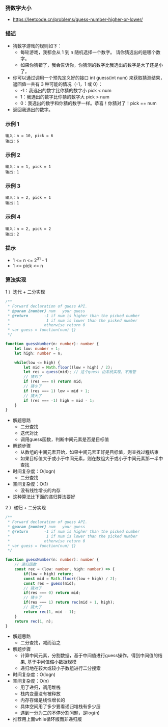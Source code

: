 ### 猜数字大小

- https://leetcode.cn/problems/guess-number-higher-or-lower/

### 描述

- 猜数字游戏的规则如下：
  * 每轮游戏，我都会从 1 到 n 随机选择一个数字。 请你猜选出的是哪个数字。
  * 如果你猜错了，我会告诉你，你猜测的数字比我选出的数字是大了还是小了。
- 你可以通过调用一个预先定义好的接口 int guess(int num) 来获取猜测结果，返回值一共有 3 种可能的情况（-1，1 或 0）：
  * -1：我选出的数字比你猜的数字小 pick < num
  * 1：我选出的数字比你猜的数字大 pick > num
  * 0：我选出的数字和你猜的数字一样。恭喜！你猜对了！pick == num
- 返回我选出的数字。

### 示例 1

```
输入：n = 10, pick = 6
输出：6
```

### 示例 2

```
输入：n = 1, pick = 1
输出：1
```

### 示例 3

```
输入：n = 2, pick = 1
输出：1
```

### 示例 4

```
输入：n = 2, pick = 2
输出：2
```

### 提示

- 1 <= n <= $2^{31}$ - 1
- 1 <= pick <= n

### 算法实现

1 ）迭代 + 二分实现

```ts
/** 
 * Forward declaration of guess API.
 * @param {number} num   your guess
 * @return 	     -1 if num is higher than the picked number
 *			      1 if num is lower than the picked number
 *               otherwise return 0
 * var guess = function(num) {}
 */

function guessNumber(n: number): number {
    let low: number = 1;
    let high: number = n;

    while(low <= high) {
        let mid = Math.floor((low + high) / 2);
        let res = guess(mid); // 这个guess 由系统实现，不用管
        // 猜对了
        if (res === 0) return mid;
        // 猜小了
        if (res === 1) low = mid + 1;
        // 猜大了
        if (res === -1) high = mid - 1;
    }
}
```

- 解题思路
    * 二分查找
    * 迭代对比
    * 调用guess函数，判断中间元素是否是目标值
- 解题步骤
    * 从数组的中间元素开始，如果中间元素正好是目标值，则查找过程结束
    * 如果目标值大于或小于中间元素，则在数组大于或小于中间元素那一半中查找
- 时间复杂度：O(logn)
    * 二分查找
- 空间复杂度：O(1)
    * 没有线性增长的内存
- 这种算法比下面的递归算法要好

2 ）递归 + 二分实现

```ts
/** 
 * Forward declaration of guess API.
 * @param {number} num   your guess
 * @return 	     -1 if num is higher than the picked number
 *			      1 if num is lower than the picked number
 *               otherwise return 0
 * var guess = function(num) {}
 */

function guessNumber(n: number): number {
    // 递归函数
    const rec = (low: number, high: number) => {
        if(low > high) return;
        const mid = Math.floor((low + high) / 2);
        const res = guess(mid);
        // 猜对了
        if(res === 0) return mid;
        // 猜小了
        if(res === 1) return rec(mid + 1, high);
        // 猜大了
        return rec(1, mid - 1);
    }
    return rec(1, n);
}
```

- 解题思路
    * 二分查找，减而治之
- 解题步骤
    * 计算中间元素，分割数据，基于中间值进行guess操作，得到中间值的结果, 基于中间值缩小数据规模
    * 递归地在较大或较小子数组进行二分搜索
- 时间复杂度：O(logn)
- 空间复杂度：O(n)
    * 用了递归，调用堆栈
    * 栈内变量没有被释放
    * 内存存储是线性增长的
    * 具体空间用了多少要看递归堆栈有多少层
    * 遇到一分为二的不停分割问题，是log(n)
- 推荐用上面while循环版而非递归版